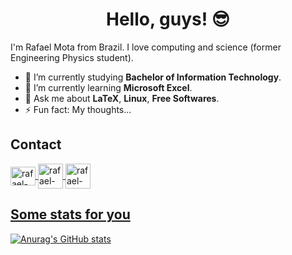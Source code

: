 <!--
**fael-atom/fael-atom** is a ✨ _special_ ✨ repository because its `README.md` (this file) appears on your GitHub profile.

Here are some ideas to get you started:

- 🔭 I’m currently working on ...
- 🌱 I’m currently learning ...
- 👯 I’m looking to collaborate on ...
- 🤔 I’m looking for help with ...
- 💬 Ask me about ...
- 📫 How to reach me: ...
- 😄 Pronouns: ...
- ⚡ Fun fact: ...
-->

<h1 align="center">Hello, guys! 😎</h1>

I'm Rafael Mota from Brazil. 
I love computing and science (former Engineering Physics student).

- 🔭 I’m currently studying **Bachelor of Information Technology**.
- 🌱 I’m currently learning **Microsoft Excel**.
- 💬 Ask me about **LaTeX**, **Linux**, **Free Softwares**.
- ⚡ Fun fact: My thoughts...

## Contact

<a href="https://www.linkedin.com/in/faelmota/">
<img align="center" alt="rafael-linkedin" height="30" width="40" src="https://cdn.jsdelivr.net/gh/devicons/devicon/icons/linkedin/linkedin-original.svg" style="max-width=100%;">
<a href="mailto:fael.folow@gmail.com">
<img align="center" alt="rafael-youtube" height="40" width="40" src="https://cdn.icon-icons.com/icons2/2631/PNG/512/gmail_new_logo_icon_159149.png" style="max-width=100%;">
<a href="https://www.youtube.com/channel/UCUX0klsHx9lRiLwqn5MvcwA">
<img align="center" alt="rafael-youtube" height="40" width="40" src="https://cdn.icon-icons.com/icons2/1584/PNG/512/3721679-youtube_108064.png" style="max-width=100%;">
  
## Some stats for you

![Anurag's GitHub stats](https://github-readme-stats.vercel.app/api?username=fael-atom&show_icons=true&theme=merko)
